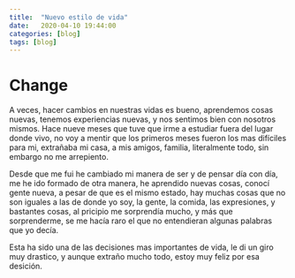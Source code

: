 ```yaml
---
title:  "Nuevo estilo de vida"
date:   2020-04-10 19:44:00
categories: [blog]
tags: [blog]
---
```


# Change

A veces, hacer cambios en nuestras vidas es bueno, aprendemos cosas nuevas, tenemos experiencias nuevas, y nos sentimos bien con nosotros mismos.
Hace nueve meses que tuve que irme a estudiar fuera del lugar donde vivo, no voy a mentir que los primeros meses fueron los mas difíciles para mi, extrañaba mi casa, a mis amigos, familia, literalmente todo, sin embargo no me arrepiento. 

Desde que me fui he cambiado mi manera de ser y de pensar día con día, me he ido formado de otra manera, he aprendido nuevas cosas, conocí gente nueva, a pesar de que es el mismo estado, hay muchas cosas que no son iguales a las de donde yo soy, la gente, la comida, las expresiones, y bastantes cosas, al pricipio me sorprendía mucho, y más que sorprenderme, se me hacía raro el que no entendieran algunas palabras que yo decía.

Esta ha sido una de las decisiones mas importantes de vida, le di un giro muy drastico, y aunque extraño mucho todo, estoy muy feliz por esa desición.